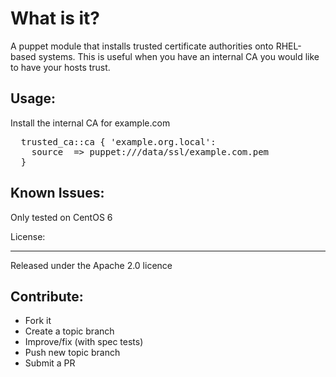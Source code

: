 What is it?
===========

A puppet module that installs trusted certificate authorities onto RHEL-based
systems.  This is useful when you have an internal CA you would like to have
your hosts trust.


Usage:
------

Install the internal CA for example.com
<pre>
  trusted_ca::ca { 'example.org.local':
    source  => puppet:///data/ssl/example.com.pem
  }
</pre>


Known Issues:
-------------
Only tested on CentOS 6


License:
_______

Released under the Apache 2.0 licence


Contribute:
-----------
* Fork it
* Create a topic branch
* Improve/fix (with spec tests)
* Push new topic branch
* Submit a PR
